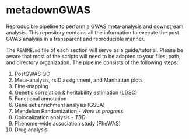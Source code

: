 # metadownGWAS
Reproducible pipeline to perform a GWAS meta-analysis and downstream analysis. This repository contains all the information to execute the post-GWAS analysis in a transparent and reproducible manner.

The `README.md` file of each section will serve as a guide/tutorial. Please be aware that most of the scripts will need to be adapted to your files, path, and directory organization. The pipeline consists of the following steps:

1. PostGWAS QC
2. Meta-analysis, rsID assignment, and Manhattan plots
3. Fine-mapping
4. Genetic correlation & heritability estimation (LDSC)
5. Functional annotation
6. Gene set enrichment analysis (GSEA)
7. Mendelian Randomization - *Work in progress*
8. Colocalization analysis - *TBD*
9. Phenome-wide association study (PheWAS)
10. Drug analysis

